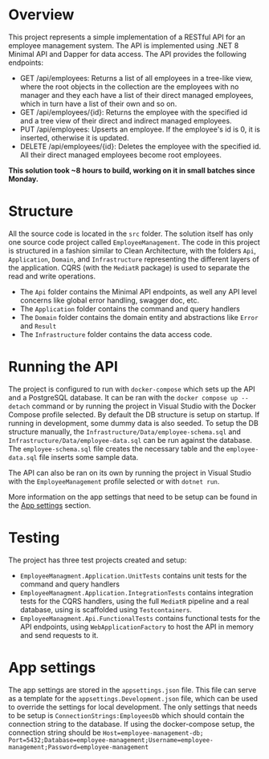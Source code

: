 # Overview
This project represents a simple implementation of a RESTful API for an employee management system. The API is implemented using .NET 8 Minimal API and Dapper for data access. The API provides the following endpoints:
- GET /api/employees: Returns a list of all employees in a tree-like view, where the root objects in the collection are the employees with no manager and they each have a list of their direct managed employees, which in turn have a list of their own and so on.
- GET /api/employees/{id}: Returns the employee with the specified id and a tree view of their direct and indirect managed employees.
- PUT /api/employees: Upserts an employee. If the employee's id is 0, it is inserted, otherwise it is updated.
- DELETE /api/employees/{id}: Deletes the employee with the specified id. All their direct managed employees become root employees.

**This solution took ~8 hours to build, working on it in small batches since Monday.**

# Structure
All the source code is located in the `src` folder. The solution itself has only one source code project called `EmployeeManagement`. The code in this project is structured in a fashion similar to Clean Architecture, with the folders `Api`, `Application`, `Domain`, and `Infrastructure` representing the different layers of the application. CQRS (with the `MediatR` package) is used to separate the read and write operations. 

- The `Api` folder contains the Minimal API endpoints, as well any API level concerns like global error handling, swagger doc, etc.
- The `Application` folder contains the command and query handlers
- The `Domain` folder contains the domain entity and abstractions like `Error` and `Result`
- The `Infrastructure` folder contains the data access code.

# Running the API
The project is configured to run with `docker-compose` which sets up the API and a PostgreSQL database. It can be ran with the `docker compose up --detach` command or by running the project in Visual Studio with the Docker Compose profile selected. By default the DB structure is setup on startup. If running in development, some dummy data is also seeded. To setup the DB structure manually, the `Infrastructure/Data/employee-schema.sql` and  `Infrastructure/Data/employee-data.sql` can be run against the database. The `employee-schema.sql` file creates the necessary table and the `employee-data.sql` file inserts some sample data.

The API can also be ran on its own by running the project in Visual Studio with the `EmployeeManagement` profile selected or with `dotnet run`.

More information on the app settings that need to be setup can be found in the [App settings](#App-settings) section.

# Testing
The project has three test projects created and setup:
- `EmployeeManagment.Application.UnitTests` contains unit tests for the command and query handlers
- `EmployeeManagment.Application.IntegrationTests` contains integration tests for the CQRS handlers, using the full `MediatR` pipeline and a real database, using is scaffolded using `Testcontainers`.
- `EmployeeManagment.Api.FunctionalTests` contains functional tests for the API endpoints, using `WebApplicationFactory` to host the API in memory and send requests to it.

# App settings
The app settings are stored in the `appsettings.json` file. This file can serve as a template for the `appsettings.Development.json` file, which can be used to override the settings for local development. The only settings that needs to be setup is `ConnectionStrings:EmployeesDb` which should contain the connection string to the database. If using the docker-compose setup, the connection string should be `Host=employee-management-db; Port=5432;Database=employee-management;Username=employee-management;Password=employee-management`